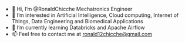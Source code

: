 - 👋 Hi, I’m @RonaldChicche Mechatronics Engineer 
- 👀 I’m interested in Artificial Intelligence, Cloud computing, Internet of Things, Data Engineering and Biomedical Applications
- 🌱 I’m currently learning Databricks and Apache Airflow 
- 📫 Feel free to contact me at ronald12chicche@gmail.com

